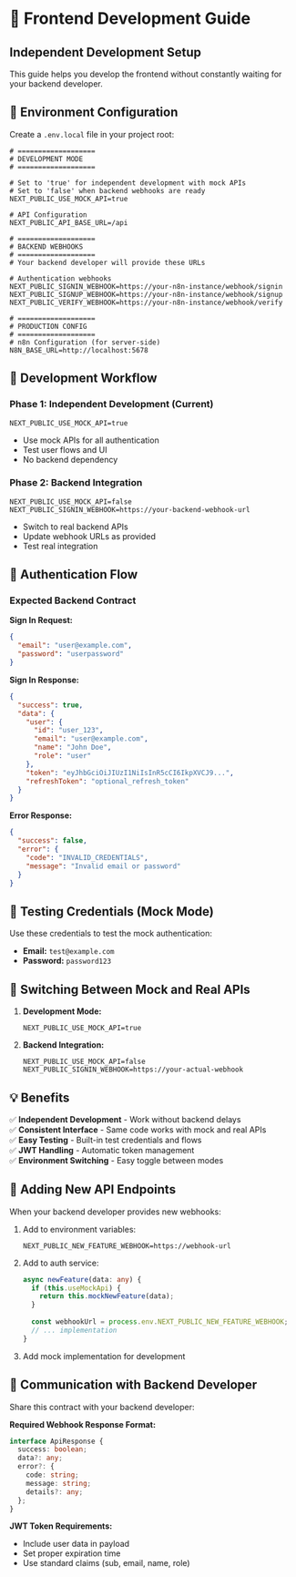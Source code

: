 # 🚀 Frontend Development Guide

## Independent Development Setup

This guide helps you develop the frontend without constantly waiting for your backend developer.

## 🔧 Environment Configuration

Create a `.env.local` file in your project root:

```env
# ===================
# DEVELOPMENT MODE
# ===================

# Set to 'true' for independent development with mock APIs
# Set to 'false' when backend webhooks are ready
NEXT_PUBLIC_USE_MOCK_API=true

# API Configuration
NEXT_PUBLIC_API_BASE_URL=/api

# ===================
# BACKEND WEBHOOKS
# ===================
# Your backend developer will provide these URLs

# Authentication webhooks
NEXT_PUBLIC_SIGNIN_WEBHOOK=https://your-n8n-instance/webhook/signin
NEXT_PUBLIC_SIGNUP_WEBHOOK=https://your-n8n-instance/webhook/signup
NEXT_PUBLIC_VERIFY_WEBHOOK=https://your-n8n-instance/webhook/verify

# ===================
# PRODUCTION CONFIG
# ===================
# n8n Configuration (for server-side)
N8N_BASE_URL=http://localhost:5678
```

## 🎯 Development Workflow

### Phase 1: Independent Development (Current)
```env
NEXT_PUBLIC_USE_MOCK_API=true
```
- Use mock APIs for all authentication
- Test user flows and UI
- No backend dependency

### Phase 2: Backend Integration
```env
NEXT_PUBLIC_USE_MOCK_API=false
NEXT_PUBLIC_SIGNIN_WEBHOOK=https://your-backend-webhook-url
```
- Switch to real backend APIs
- Update webhook URLs as provided
- Test real integration

## 🔑 Authentication Flow

### Expected Backend Contract

**Sign In Request:**
```json
{
  "email": "user@example.com",
  "password": "userpassword"
}
```

**Sign In Response:**
```json
{
  "success": true,
  "data": {
    "user": {
      "id": "user_123",
      "email": "user@example.com", 
      "name": "John Doe",
      "role": "user"
    },
    "token": "eyJhbGciOiJIUzI1NiIsInR5cCI6IkpXVCJ9...",
    "refreshToken": "optional_refresh_token"
  }
}
```

**Error Response:**
```json
{
  "success": false,
  "error": {
    "code": "INVALID_CREDENTIALS",
    "message": "Invalid email or password"
  }
}
```

## 🧪 Testing Credentials (Mock Mode)

Use these credentials to test the mock authentication:

- **Email:** `test@example.com`
- **Password:** `password123`

## 🔄 Switching Between Mock and Real APIs

1. **Development Mode:**
   ```env
   NEXT_PUBLIC_USE_MOCK_API=true
   ```

2. **Backend Integration:**
   ```env
   NEXT_PUBLIC_USE_MOCK_API=false
   NEXT_PUBLIC_SIGNIN_WEBHOOK=https://your-actual-webhook
   ```

## 💡 Benefits

✅ **Independent Development** - Work without backend delays  
✅ **Consistent Interface** - Same code works with mock and real APIs  
✅ **Easy Testing** - Built-in test credentials and flows  
✅ **JWT Handling** - Automatic token management  
✅ **Environment Switching** - Easy toggle between modes  

## 🔧 Adding New API Endpoints

When your backend developer provides new webhooks:

1. Add to environment variables:
   ```env
   NEXT_PUBLIC_NEW_FEATURE_WEBHOOK=https://webhook-url
   ```

2. Add to auth service:
   ```typescript
   async newFeature(data: any) {
     if (this.useMockApi) {
       return this.mockNewFeature(data);
     }
     
     const webhookUrl = process.env.NEXT_PUBLIC_NEW_FEATURE_WEBHOOK;
     // ... implementation
   }
   ```

3. Add mock implementation for development

## 🤝 Communication with Backend Developer

Share this contract with your backend developer:

**Required Webhook Response Format:**
```typescript
interface ApiResponse {
  success: boolean;
  data?: any;
  error?: {
    code: string;
    message: string;
    details?: any;
  };
}
```

**JWT Token Requirements:**
- Include user data in payload
- Set proper expiration time
- Use standard claims (sub, email, name, role)






